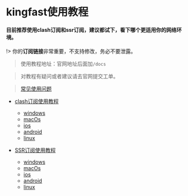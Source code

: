 # kingfast使用教程

#### 目前推荐使用clash订阅和ssr订阅，建议都试下，看下哪个更适用你的网络环境。

<!-- <p class="tip">你的<strong>订阅链接</strong>非常重要，不支持修改，务必不要泄露。</p> -->

!> 你的**订阅链接**非常重要，不支持修改，务必不要泄露。

>使用教程地址：官网地址后面加`/docs`



> 对教程有疑问或者建议请去官网提交工单。

> [常见使用问题](/others/fix.md)

- [clash订阅使用教程](/clash/)
    - [windows](/clash/windows.md)
    - [macOs](/clash/macOs.md)
    - [ios](/clash/ios.md)
    - [android](/clash/android.md)
    - [linux](/clash/linux.md)

- [SSR订阅使用教程](/ssr/)
    - [windows](/ssr/windows.md)
    - [macOs](/ssr/macOs.md)
    - [ios](/ssr/ios.md)
    - [android](/ssr/android.md)
    - [linux](/ssr/linux.md)

<!-- - [v2ray订阅使用教程](/v2ray/)
    - [windows](/v2ray/windows.md)
    - [macOs](/v2ray/macOs.md)
    - [ios](/v2ray/ios.md)
    - [android](/v2ray/android.md)
    - [linux](/v2ray/linux.md) -->

<!-- - [trojan订阅使用教程](/trojan/)
    - [windows](/trojan/windows.md)
    - [macOs](/trojan/macOs.md)
    - [ios](/trojan/ios.md)
    - [android](/trojan/android.md)
    - [linux](/trojan/linux.md) -->